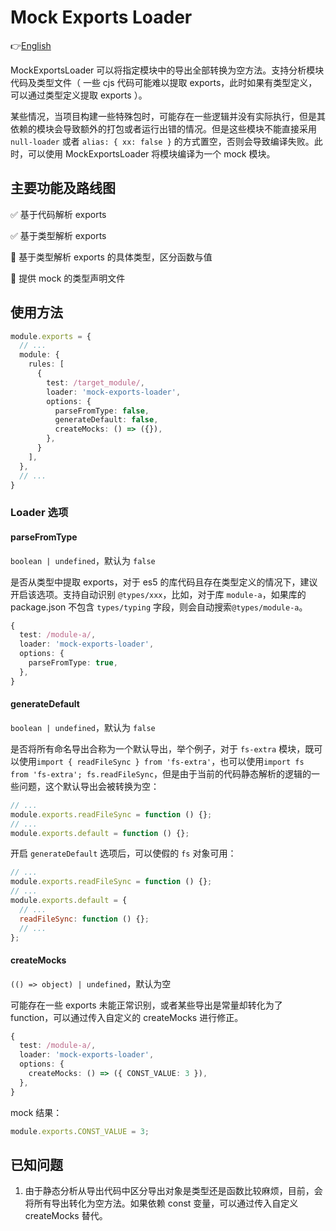 # Mock Exports Loader

👉[English](./README.en.md)

MockExportsLoader 可以将指定模块中的导出全部转换为空方法。支持分析模块代码及类型文件（ 一些 cjs 代码可能难以提取 exports，此时如果有类型定义，可以通过类型定义提取 exports ）。

某些情况，当项目构建一些特殊包时，可能存在一些逻辑并没有实际执行，但是其依赖的模块会导致额外的打包或者运行出错的情况。但是这些模块不能直接采用 `null-loader` 或者 `alias: { xx: false }` 的方式置空，否则会导致编译失败。此时，可以使用 MockExportsLoader 将模块编译为一个 mock 模块。

## 主要功能及路线图

✅ 基于代码解析 exports

✅ 基于类型解析 exports

🔳 基于类型解析 exports 的具体类型，区分函数与值

🔳 提供 mock 的类型声明文件

## 使用方法
```typescript
module.exports = {
  // ...
  module: {
    rules: [
      {
        test: /target_module/,
        loader: 'mock-exports-loader',
        options: {
          parseFromType: false,
          generateDefault: false,
          createMocks: () => ({}),
        },
      }
    ],
  },
  // ...
}
```

### Loader 选项
#### **parseFromType**
`boolean | undefined`，默认为 `false`

是否从类型中提取 exports，对于 es5 的库代码且存在类型定义的情况下，建议开启该选项。支持自动识别 `@types/xxx`，比如，对于库 `module-a`，如果库的 package.json 不包含 `types/typing` 字段，则会自动搜索`@types/module-a`。
```typescript
{
  test: /module-a/,
  loader: 'mock-exports-loader',
  options: {
    parseFromType: true,
  },
}
```

#### **generateDefault**
`boolean | undefined`，默认为 `false`

是否将所有命名导出合称为一个默认导出，举个例子，对于 `fs-extra` 模块，既可以使用`import { readFileSync } from 'fs-extra'`，也可以使用`import fs from 'fs-extra'; fs.readFileSync`，但是由于当前的代码静态解析的逻辑的一些问题，这个默认导出会被转换为空：
```javascript
// ...
module.exports.readFileSync = function () {};
// ...
module.exports.default = function () {};
```
开启 `generateDefault` 选项后，可以使假的 `fs` 对象可用：
```javascript
// ...
module.exports.readFileSync = function () {};
// ...
module.exports.default = {
  // ...
  readFileSync: function () {};
  // ...
};
``` 

#### **createMocks**
`(() => object) | undefined`，默认为空

可能存在一些 exports 未能正常识别，或者某些导出是常量却转化为了 function，可以通过传入自定义的 createMocks 进行修正。
```typescript
{
  test: /module-a/,
  loader: 'mock-exports-loader',
  options: {
    createMocks: () => ({ CONST_VALUE: 3 }),
  },
}
```
mock 结果：
```javascript
module.exports.CONST_VALUE = 3;
```

## 已知问题

1. 由于静态分析从导出代码中区分导出对象是类型还是函数比较麻烦，目前，会将所有导出转化为空方法。如果依赖 const 变量，可以通过传入自定义 createMocks 替代。
